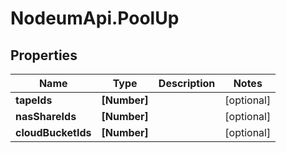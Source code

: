 # NodeumApi.PoolUp

## Properties

Name | Type | Description | Notes
------------ | ------------- | ------------- | -------------
**tapeIds** | **[Number]** |  | [optional] 
**nasShareIds** | **[Number]** |  | [optional] 
**cloudBucketIds** | **[Number]** |  | [optional] 


